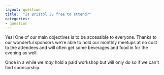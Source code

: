 ```yaml
---
layout: question
title:  "Is Bristol JS free to attend?"
categories:
- question
---
```

Yes! One of our main objectives is to be accessible to everyone. Thanks to our wonderful sponsors we're
able to hold our monthly meetups at no cost to the attendees and will often get some beverages and food
in for the evening as well.

Once in a while we *may* hold a paid workshop but will only do so if we can't find sponsorship.
